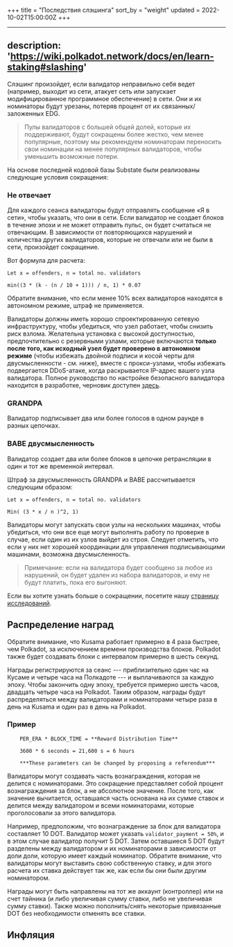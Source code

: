 +++
title = "Последствия слэшинга"
sort_by = "weight"
updated = 2022-10-02T15:00:00Z
+++

---
description: 'https://wiki.polkadot.network/docs/en/learn-staking#slashing'
---

Слэшинг произойдет, если валидатор неправильно себя ведет \(например, выходит из сети, атакует сеть или запускает модифицированное программное обеспечение\) в сети. Они и их номинаторы будут урезаны, потеряв процент от их связанных/заложенных EDG.

>Пулы валидаторов с большей общей долей, которые их поддерживают, будут сокращены более жестко, чем менее популярные, поэтому мы рекомендуем номинаторам переносить свои номинации на менее популярных валидаторов, чтобы уменьшить возможные потери.

На основе последней кодовой базы Substate были реализованы следующие условия сокращения:

### Не отвечает

Для каждого сеанса валидаторы будут отправлять сообщение «Я в сети», чтобы указать, что они в сети. Если валидатор не создает блоков в течение эпохи и не может отправить пульс, он будет считаться не отвечающим. В зависимости от повторяющихся нарушений и количества других валидаторов, которые не отвечали или не были в сети, произойдет сокращение.

Вот формула для расчета:

```
Let x = offenders, n = total no. validators

min((3 * (k - (n / 10 + 1))) / n, 1) * 0.07
```

Обратите внимание, что если менее 10% всех валидаторов находятся в автономном режиме, штраф не применяется.

Валидаторы должны иметь хорошо спроектированную сетевую инфраструктуру, чтобы убедиться, что узел работает, чтобы снизить риск взлома. Желательна установка с высокой доступностью, предпочтительно с резервными узлами, которые включаются **только после того, как исходный узел будет проверено в автономном режиме** \(чтобы избежать двойной подписи и косой черты для двусмысленности - см. ниже\), вместе с прокси-узлами, чтобы избежать подвергается DDoS-атаке, когда раскрывается IP-адрес вашего узла валидатора. Полное руководство по настройке безопасного валидатора находится в разработке, черновик доступен [здесь](https://wiki.polkadot.network/docs/en/maintain-guides-secure-validator).

### GRANDPA

Валидатор подписывает два или более голосов в одном раунде в разных цепочках.

### BABE двусмысленность

Валидатор создает два или более блоков в цепочке ретрансляции в один и тот же временной интервал.

Штраф за двусмысленность GRANDPA и BABE рассчитывается следующим образом:

```
Let x = offenders, n = total no. validators

Min( (3 * x / n )^2, 1)
```

Валидаторы могут запускать свои узлы на нескольких машинах, чтобы убедиться, что они все еще могут выполнять работу по проверке в случае, если один из их узлов выйдет из строя. Следует отметить, что если у них нет хорошей координации для управления подписывающими машинами, возможна двусмысленность.

> Примечание: если на валидатора будет сообщено за любое из нарушений, он будет удален из набора валидаторов, и ему не будут платить, пока его выгоняют.

Если вы хотите узнать больше о сокращении, посетите нашу [страницу исследований](https://research.web3.foundation/en/latest/polkadot/slashing/amounts.html).

## Распределение наград

Обратите внимание, что Kusama работает примерно в 4 раза быстрее, чем Polkadot, за исключением времени производства блоков. Polkadot также будет создавать блоки с интервалом примерно в шесть секунд.

Награды регистрируются за сеанс --- приблизительно один час на Кусаме и четыре часа на Полкадоте --- и выплачиваются за каждую эпоху. Чтобы закончить одну эпоху, требуется примерно шесть часов, двадцать четыре часа на Polkadot. Таким образом, награды будут распределяться между валидаторами и номинаторами четыре раза в день на Kusama и один раз в день на Polkadot.

### Пример

```
    PER_ERA * BLOCK_TIME = **Reward Distribution Time**

    3600 * 6 seconds = 21,600 s = 6 hours

    ***These parameters can be changed by proposing a referendum***
```

Валидаторы могут создавать часть вознаграждения, которая не делится с номинаторами. Это сокращение представляет собой процент вознаграждения за блок, а не абсолютное значение. После того, как значение вычитается, оставшаяся часть основана на их сумме ставок и делится между валидатором и всеми номинаторами, которые проголосовали за этого валидатора.

Например, предположим, что вознаграждение за блок для валидатора составляет 10 DOT. Валидатор может указать `validator_payment = 50%`, и в этом случае валидатор получит 5 DOT. Затем оставшиеся 5 DOT будут разделены между валидатором и их номинаторами в зависимости от доли доли, которую имеет каждый номинатор. Обратите внимание, что валидаторы могут выставить свою собственную ставку, и для этого расчета их ставка действует так же, как если бы они были другим номинатором.

Награды могут быть направлены на тот же аккаунт \(контроллер\) или на счет тайника \(и либо увеличивая сумму ставки, либо не увеличивая сумму ставки\). Также можно пополнить/снять некоторые привязанные DOT без необходимости отменять все ставки.

## Инфляция
